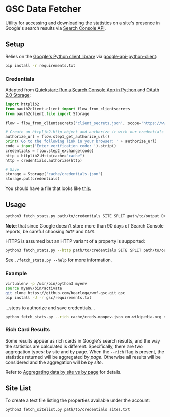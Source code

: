 # GSC Data Fetcher

Utility for accessing and downloading the statistics on a site's presence in Google's search results via [Search Console API](https://developers.google.com/webmaster-tools/search-console-api-original/).

## Setup

Relies on the [Google's Python client library](https://developers.google.com/api-client-library/python/) via [google-api-python-client](https://github.com/google/google-api-python-client):

```bash
pip install -r requirements.txt
```

### Credentials

Adapted from [Quickstart: Run a Search Console App in Python ](https://developers.google.com/webmaster-tools/search-console-api-original/v3/quickstart/quickstart-python) and [OAuth 2.0 Storage](https://developers.google.com/api-client-library/python/guide/aaa_oauth#storage):

```python
import httplib2
from oauth2client.client import flow_from_clientsecrets
from oauth2client.file import Storage

flow = flow_from_clientsecrets('client_secrets.json', scope='https://www.googleapis.com/auth/webmasters.readonly', redirect_uri='urn:ietf:wg:oauth:2.0:oob')

# Create an httplib2.Http object and authorize it with our credentials
authorize_url = flow.step1_get_authorize_url()
print('Go to the following link in your browser: ' + authorize_url)
code = input('Enter verification code: ').strip()
credentials = flow.step2_exchange(code)
http = httplib2.Http(cache="cache")
http = credentials.authorize(http)

# Save
storage = Storage('cache/credentials.json')
storage.put(credentials)
```

You should have a file that looks like [this](cache/credentials-sample.json).

## Usage

```bash
python3 fetch_stats.py path/to/credentials SITE SPLIT path/to/output DATE DAYS
```

**Note**: that since Google doesn't store more than 90 days of Search Console reports, be careful choosing `DATE` and `DAYS`.

HTTPS is assumed but an HTTP variant of a property is supported:

```bash
python3 fetch_stats.py --http path/to/credentials SITE SPLIT path/to/output
```

See `./fetch_stats.py --help` for more information.

### Example

```bash
virtualenv -p /usr/bin/python3 myenv
source myenv/bin/activate
git clone https://github.com/bearloga/wmf-gsc.git gsc
pip install -U -r gsc/requirements.txt
```

…steps to authorize and save credentials…

```bash
python fetch_stats.py --rich cache/creds-mpopov.json en.wikipedia.org none output/enwiki 2018-03-24 90
```

### Rich Card Results

Some results appear as rich cards in Google's search results, and the way the statistics are calculated is different. Specifically, there are two aggregation types: by site and by page. When the `--rich` flag is present, the statistics returned will be aggregated _by page_. Otherwise all results will be considered and the aggregation will be _by site_.

Refer to [Aggregating data by site vs by page](https://support.google.com/webmasters/answer/6155685?authuser=0#urlorsite) for details.

## Site List

To create a text file listing the properties available under the account:

```
python3 fetch_sitelist.py path/to/credentials sites.txt
```
